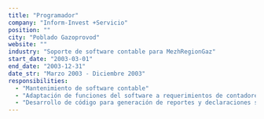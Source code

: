 ```yaml
---
title: "Programador"
company: "Inform-Invest +Servicio"
position: ""
city: "Poblado Gazoprovod"
website: ""
industry: "Soporte de software contable para MezhRegionGaz"
start_date: "2003-03-01"
end_date: "2003-12-31"
date_str: "Marzo 2003 - Diciembre 2003"
responsibilities:
  - "Mantenimiento de software contable"
  - "Adaptación de funciones del software a requerimientos de contadores"
  - "Desarrollo de código para generación de reportes y declaraciones según especificaciones contables"
---
```

